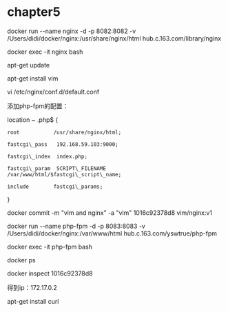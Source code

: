 # chapter5

docker run --name nginx -d -p 8082:8082 -v /Users/didi/docker/nginx:/usr/share/nginx/html hub.c.163.com/library/nginx

docker exec -it nginx bash

apt-get update

apt-get install vim

vi /etc/nginx/conf.d/default.conf

添加php-fpm的配置：

location ~ .php$ {

```
root           /usr/share/nginx/html;

fastcgi\_pass   192.168.59.103:9000;

fastcgi\_index  index.php;

fastcgi\_param  SCRIPT\_FILENAME  /var/www/html/$fastcgi\_script\_name;

include        fastcgi\_params;
```

}

docker commit -m "vim and  nginx" -a "vim" 1016c92378d8 vim/nginx:v1

docker run --name php-fpm -d -p 8083:8083 -v /Users/didi/docker/nginx:/var/www/html hub.c.163.com/yswtrue/php-fpm

docker exec -it php-fpm bash

docker ps

docker inspect 1016c92378d8

得到ip：172.17.0.2

apt-get install curl


